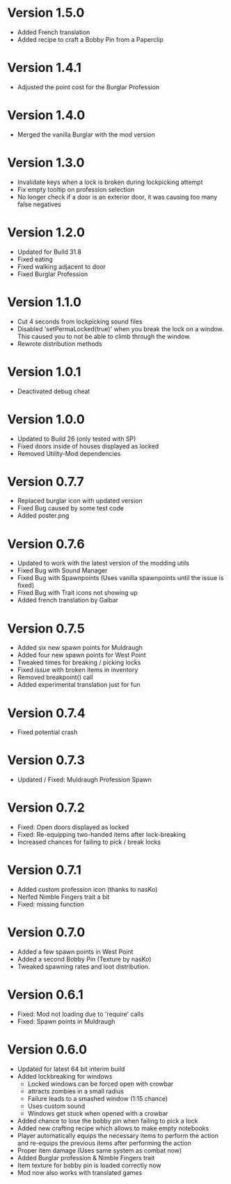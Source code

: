 # Version 1.5.0

- Added French translation
- Added recipe to craft a Bobby Pin from a Paperclip

# Version 1.4.1

- Adjusted the point cost for the Burglar Profession

# Version 1.4.0

- Merged the vanilla Burglar with the mod version

# Version 1.3.0

- Invalidate keys when a lock is broken during lockpicking attempt
- Fix empty tooltip on profession selection
- No longer check if a door is an exterior door, it was causing too many false negatives

# Version 1.2.0

- Updated for Build 31.8
- Fixed eating
- Fixed walking adjacent to door
- Fixed Burglar Profession

# Version 1.1.0

- Cut 4 seconds from lockpicking sound files
- Disabled 'setPermaLocked(true)' when you break the lock on a window. This caused you to not be able to climb through the window.
- Rewrote distribution methods

# Version 1.0.1

- Deactivated debug cheat

# Version 1.0.0

- Updated to Build 26 (only tested with SP)
- Fixed doors inside of houses displayed as locked
- Removed Utility-Mod dependencies

# Version 0.7.7

- Replaced burglar icon with updated version
- Fixed Bug caused by some test code
- Added poster.png

# Version 0.7.6

- Updated to work with the latest version of the modding utils
- Fixed Bug with Sound Manager
- Fixed Bug with Spawnpoints (Uses vanilla spawnpoints until the issue is fixed)
- Fixed Bug with Trait icons not showing up
- Added french translation by Galbar

# Version 0.7.5

- Added six new spawn points for Muldraugh
- Added four new spawn points for West Point
- Tweaked times for breaking / picking locks
- Fixed issue with broken items in inventory
- Removed breakpoint() call
- Added experimental translation just for fun

# Version 0.7.4
- Fixed potential crash

# Version 0.7.3
- Updated / Fixed: Muldraugh Profession Spawn

# Version 0.7.2
- Fixed: Open doors displayed as locked
- Fixed: Re-equipping two-handed items after lock-breaking
- Increased chances for failing to pick / break locks

# Version 0.7.1
- Added custom profession icon (thanks to nasKo)
- Nerfed Nimble Fingers trait a bit
- Fixed: missing function

# Version 0.7.0
- Added a few spawn points in West Point
- Added a second Bobby Pin (Texture by nasKo)
- Tweaked spawning rates and loot distribution.

# Version 0.6.1
- Fixed: Mod not loading due to 'require' calls
- Fixed: Spawn points in Muldraugh

# Version 0.6.0
- Updated for latest 64 bit interim build
- Added lockbreaking for windows
	- Locked windows can be forced open with crowbar
	- attracts zombies in a small radius
	- Failure leads to a smashed window (1:15 chance)
	- Uses custom sound
	- Windows get stuck when opened with a crowbar
- Added chance to lose the bobby pin when failing to pick a lock
- Added new crafting recipe which allows to make empty notebooks
- Player automatically equips the necessary items to perform the action and re-equips the previous items after performing the action
- Proper item damage (Uses same system as combat now)
- Added Burglar profession & Nimble Fingers trait
- Item texture for bobby pin is loaded correctly now
- Mod now also works with translated games
